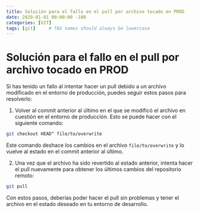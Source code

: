 ```yaml
---
title: Solución para el fallo en el pull por archivo tocado en PROD
date: 2020-01-01 00:00:00 -100
categories: [GIT]
tags: [git]     # TAG names should always be lowercase
---
```

# Solución para el fallo en el pull por archivo tocado en PROD

Si has tenido un fallo al intentar hacer un pull debido a un archivo modificado en el entorno de producción, puedes seguir estos pasos para resolverlo:

1. Volver al commit anterior al último en el que se modificó el archivo en cuestión en el entorno de producción. Esto se puede hacer con el siguiente comando:

```bash
git checkout HEAD^ file/to/overwrite
```

Este comando deshace los cambios en el archivo `file/to/overwrite` y lo vuelve al estado en el commit anterior al último.

2. Una vez que el archivo ha sido revertido al estado anterior, intenta hacer el pull nuevamente para obtener los últimos cambios del repositorio remoto:

```bash
git pull
```

Con estos pasos, deberías poder hacer el pull sin problemas y tener el archivo en el estado deseado en tu entorno de desarrollo.
